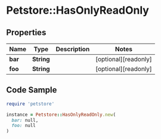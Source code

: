 # Petstore::HasOnlyReadOnly

## Properties

| Name | Type | Description | Notes |
| ---- | ---- | ----------- | ----- |
| **bar** | **String** |  | [optional][readonly] |
| **foo** | **String** |  | [optional][readonly] |

## Code Sample

```ruby
require 'petstore'

instance = Petstore::HasOnlyReadOnly.new(
  bar: null,
  foo: null
)
```


